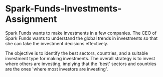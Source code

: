 # Spark-Funds-Investments-Assignment
Spark Funds wants to make investments in a few companies. The CEO of Spark Funds wants to understand the global trends in investments so that she can take the investment decisions effectively.

The objective is to identify the best sectors, countries, and a suitable investment type for making investments. The overall strategy is to invest where others are investing, implying that the 'best' sectors and countries are the ones 'where most investors are investing'.
